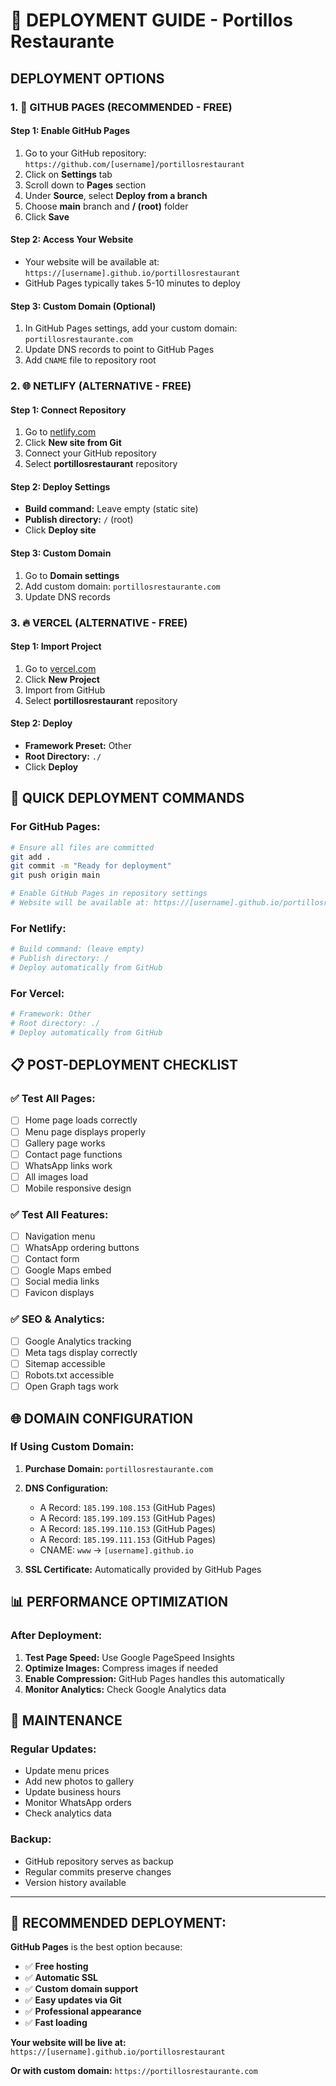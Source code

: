 # 🚀 DEPLOYMENT GUIDE - Portillos Restaurante

## **DEPLOYMENT OPTIONS**

### **1. 🌟 GITHUB PAGES (RECOMMENDED - FREE)**

#### **Step 1: Enable GitHub Pages**
1. Go to your GitHub repository: `https://github.com/[username]/portillosrestaurant`
2. Click on **Settings** tab
3. Scroll down to **Pages** section
4. Under **Source**, select **Deploy from a branch**
5. Choose **main** branch and **/ (root)** folder
6. Click **Save**

#### **Step 2: Access Your Website**
- Your website will be available at: `https://[username].github.io/portillosrestaurant`
- GitHub Pages typically takes 5-10 minutes to deploy

#### **Step 3: Custom Domain (Optional)**
1. In GitHub Pages settings, add your custom domain: `portillosrestaurante.com`
2. Update DNS records to point to GitHub Pages
3. Add `CNAME` file to repository root

### **2. 🌐 NETLIFY (ALTERNATIVE - FREE)**

#### **Step 1: Connect Repository**
1. Go to [netlify.com](https://netlify.com)
2. Click **New site from Git**
3. Connect your GitHub repository
4. Select **portillosrestaurant** repository

#### **Step 2: Deploy Settings**
- **Build command:** Leave empty (static site)
- **Publish directory:** `/` (root)
- Click **Deploy site**

#### **Step 3: Custom Domain**
1. Go to **Domain settings**
2. Add custom domain: `portillosrestaurante.com`
3. Update DNS records

### **3. 🔥 VERCEL (ALTERNATIVE - FREE)**

#### **Step 1: Import Project**
1. Go to [vercel.com](https://vercel.com)
2. Click **New Project**
3. Import from GitHub
4. Select **portillosrestaurant** repository

#### **Step 2: Deploy**
- **Framework Preset:** Other
- **Root Directory:** `./`
- Click **Deploy**

## **🚀 QUICK DEPLOYMENT COMMANDS**

### **For GitHub Pages:**
```bash
# Ensure all files are committed
git add .
git commit -m "Ready for deployment"
git push origin main

# Enable GitHub Pages in repository settings
# Website will be available at: https://[username].github.io/portillosrestaurant
```

### **For Netlify:**
```bash
# Build command: (leave empty)
# Publish directory: /
# Deploy automatically from GitHub
```

### **For Vercel:**
```bash
# Framework: Other
# Root directory: ./
# Deploy automatically from GitHub
```

## **📋 POST-DEPLOYMENT CHECKLIST**

### **✅ Test All Pages:**
- [ ] Home page loads correctly
- [ ] Menu page displays properly
- [ ] Gallery page works
- [ ] Contact page functions
- [ ] WhatsApp links work
- [ ] All images load
- [ ] Mobile responsive design

### **✅ Test All Features:**
- [ ] Navigation menu
- [ ] WhatsApp ordering buttons
- [ ] Contact form
- [ ] Google Maps embed
- [ ] Social media links
- [ ] Favicon displays

### **✅ SEO & Analytics:**
- [ ] Google Analytics tracking
- [ ] Meta tags display correctly
- [ ] Sitemap accessible
- [ ] Robots.txt accessible
- [ ] Open Graph tags work

## **🌐 DOMAIN CONFIGURATION**

### **If Using Custom Domain:**
1. **Purchase Domain:** `portillosrestaurante.com`
2. **DNS Configuration:**
   - A Record: `185.199.108.153` (GitHub Pages)
   - A Record: `185.199.109.153` (GitHub Pages)
   - A Record: `185.199.110.153` (GitHub Pages)
   - A Record: `185.199.111.153` (GitHub Pages)
   - CNAME: `www` → `[username].github.io`

3. **SSL Certificate:** Automatically provided by GitHub Pages

## **📊 PERFORMANCE OPTIMIZATION**

### **After Deployment:**
1. **Test Page Speed:** Use Google PageSpeed Insights
2. **Optimize Images:** Compress images if needed
3. **Enable Compression:** GitHub Pages handles this automatically
4. **Monitor Analytics:** Check Google Analytics data

## **🔧 MAINTENANCE**

### **Regular Updates:**
- Update menu prices
- Add new photos to gallery
- Update business hours
- Monitor WhatsApp orders
- Check analytics data

### **Backup:**
- GitHub repository serves as backup
- Regular commits preserve changes
- Version history available

---

## **🎯 RECOMMENDED DEPLOYMENT:**

**GitHub Pages** is the best option because:
- ✅ **Free hosting**
- ✅ **Automatic SSL**
- ✅ **Custom domain support**
- ✅ **Easy updates via Git**
- ✅ **Professional appearance**
- ✅ **Fast loading**

**Your website will be live at:**
`https://[username].github.io/portillosrestaurant`

**Or with custom domain:**
`https://portillosrestaurante.com`


